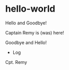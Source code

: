 # hello-world

Hello and Goodbye!

Captain Remy is (was) here!

Goodbye and Hello!

- Log

Cpt. Remy
